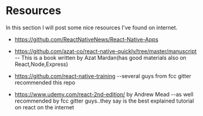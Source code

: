 # Resources

In this section I will post some nice resources I've found on internet.

* https://github.com/ReactNativeNews/React-Native-Apps

* https://github.com/azat-co/react-native-quickly/tree/master/manuscript
    -- This is a book written by Azat Mardan(has good materials also on React,Node,Express)

* https://github.com/react-native-training
    --several guys from fcc gitter recommended this repo

* https://www.udemy.com/react-2nd-edition/ by Andrew Mead
    --as well recommended by fcc gitter guys..they say is the best explained tutorial on react on the internet
  
